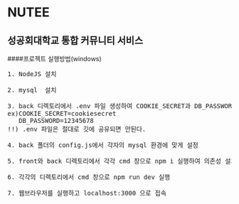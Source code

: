 NUTEE
=========
성공회대학교 통합 커뮤니티 서비스
---------
####프로젝트 실행방법(windows)
<pre>
1. NodeJS 설치

2. mysql  설치

3. back 디렉토리에서 .env 파일 생성하여 COOKIE_SECRET과 DB_PASSWORD 설정
ex)COOKIE_SECRET=cookiesecret
   DB_PASSWORD=12345678
!!) .env 파일은 절대로 깃에 공유되면 안된다.

4. back 폴더의 config.js에서 각자의 mysql 환경에 맞게 설정

5. front와 back 디렉토리에서 각각 cmd 창으로 npm i 실행하여 의존성 설치

6. 각각의 디렉토리에서 cmd 창으로 npm run dev 실행

7. 웹브라우저를 실행하고 localhost:3000 으로 접속
</pre>
